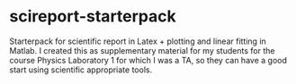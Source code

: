 # scireport-starterpack
Starterpack for scientific report in Latex + plotting and linear fitting in Matlab. I created this as supplementary material for my students for the course Physics Laboratory 1 for which I was a TA, so they can have a good start using scientific appropriate tools.